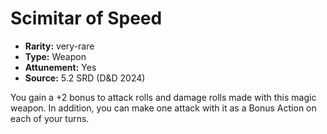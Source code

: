 
# Scimitar of Speed

* **Rarity:** very-rare
* **Type:** Weapon
* **Attunement:** Yes
* **Source:** 5.2 SRD (D&D 2024)


You gain a +2 bonus to attack rolls and damage rolls made with this magic weapon. In addition, you can make one attack with it as a Bonus Action on each of your turns.

